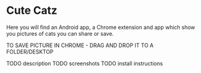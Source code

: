 # Cute Catz

Here you will find an Android app, a Chrome extension and app which show you pictures of cats you can share or save.

TO SAVE PICTURE IN CHROME - DRAG AND DROP IT TO A FOLDER/DESKTOP

TODO description
TODO screenshots
TODO install instructions